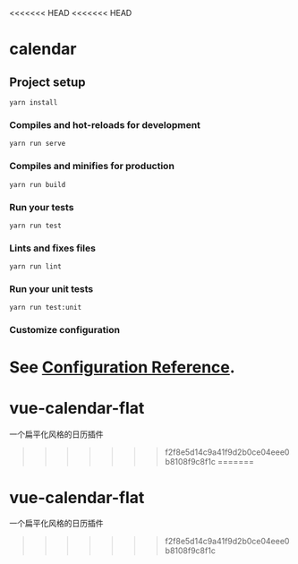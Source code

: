 <<<<<<< HEAD
<<<<<<< HEAD
# calendar

## Project setup
```
yarn install
```

### Compiles and hot-reloads for development
```
yarn run serve
```

### Compiles and minifies for production
```
yarn run build
```

### Run your tests
```
yarn run test
```

### Lints and fixes files
```
yarn run lint
```

### Run your unit tests
```
yarn run test:unit
```

### Customize configuration
See [Configuration Reference](https://cli.vuejs.org/config/).
=======
# vue-calendar-flat
一个扁平化风格的日历插件
>>>>>>> f2f8e5d14c9a41f9d2b0ce04eee0b8108f9c8f1c
=======
# vue-calendar-flat
一个扁平化风格的日历插件
>>>>>>> f2f8e5d14c9a41f9d2b0ce04eee0b8108f9c8f1c
